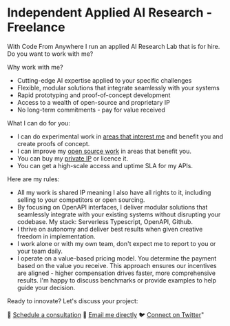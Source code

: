# Independent Applied AI Research - Freelance

With Code From Anywhere I run an applied AI Research Lab that is for hire. Do you want to work with me?

Why work with me?

- Cutting-edge AI expertise applied to your specific challenges
- Flexible, modular solutions that integrate seamlessly with your systems
- Rapid prototyping and proof-of-concept development
- Access to a wealth of open-source and proprietary IP
- No long-term commitments - pay for value received

What I can do for you:

- I can do experimental work in [areas that interest me](https://github.com/CodeFromAnywhere) and benefit you and create proofs of concept.
- I can improve my [open source work](https://github.com/CodeFromAnywhere) in areas that benefit you.
- You can buy my [private IP](https://github.actionschema.com/CodeFromAnywhere) or licence it.
- You can get a high-scale access and uptime SLA for my APIs.

Here are my rules:

- All my work is shared IP meaning I also have all rights to it, including selling to your competitors or open sourcing.
- By focusing on OpenAPI interfaces, I deliver modular solutions that seamlessly integrate with your existing systems without disrupting your codebase. My stack: Serverless Typescript, OpenAPI, Github.
- I thrive on autonomy and deliver best results when given creative freedom in implementation.
- I work alone or with my own team, don't expect me to report to you or your team daily.
- I operate on a value-based pricing model. You determine the payment based on the value you receive. This approach ensures our incentives are aligned - higher compensation drives faster, more comprehensive results. I'm happy to discuss benchmarks or provide examples to help guide your decision.

Ready to innovate? Let's discuss your project:

📅 [Schedule a consultation](https://cal.com/karsens)
📧 [Email me directly](mailto:w@karsens.com)
🐦 [Connect on Twitter](https://twitter.com/wkarsens)"
